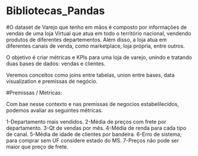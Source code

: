 # Bibliotecas_Pandas

#O dataset de Varejo que tenho em mãos é composto por informações de vendas de uma loja Virtual que atua em todo o território nacional, vendendo produtos de diferentes departementos. Além disso, a loja atua em diferentes canais de venda, como marketplace, loja própria, entre outros.

O objetivo é criar métricas e KPIs para uma loja de varejo, unindo e tratando duas bases de dados: vendas e clientes.

Veremos conceitos como joins entre tabelas, union entre bases, data visualization e premissas de negócio.

#Premissas / Metricas:

Com bae nesse contexto e nas premissas de negocios estabelilecidos, podemos avaliar as seguintes métricas.

1-Departamento mais vendidos.
2-Média de preços com frete por departamento.
3-Qt de vendas por mês.
4-Média de renda para cada tipo de canal.
5-Média de idade de clientes por bandeira.
6-Erro de sistema; para comprar sem UF considere estado do MS.
7-Preços não pode ser maior que preço de frete.
